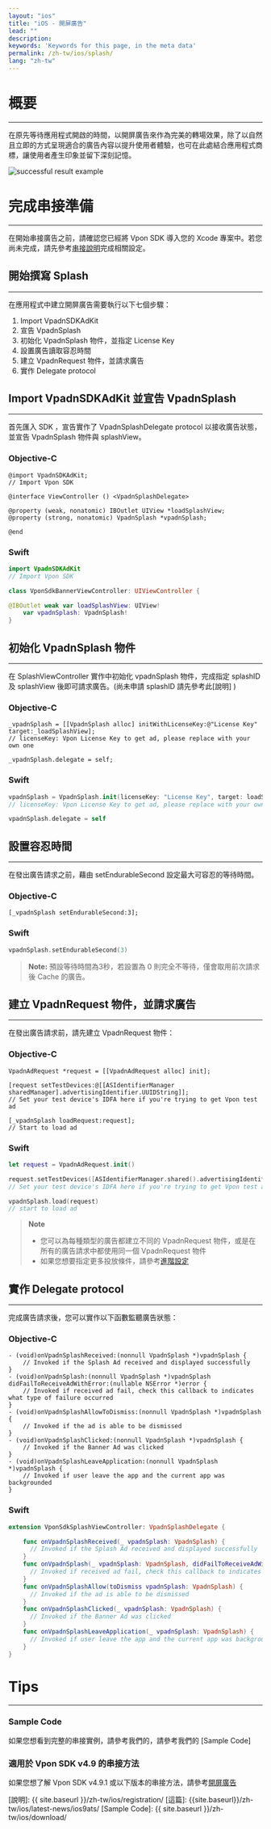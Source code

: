 ```yaml
---
layout: "ios"
title: "iOS - 開屏廣告"
lead: ""
description:
keywords: 'Keywords for this page, in the meta data'
permalink: /zh-tw/ios/splash/
lang: "zh-tw"
---
```


# 概要
--------
在原先等待應用程式開啟的時間，以開屏廣告來作為完美的轉場效果，除了以自然且立即的方式呈現適合的廣告內容以提升使用者體驗，也可在此處結合應用程式商標，讓使用者產生印象並留下深刻記憶。

<img class="width-300" src="{{site.imgurl}}/Splash_iOS.png" alt="successful result example">

# 完成串接準備
---
在開始串接廣告之前，請確認您已經將 Vpon SDK 導入您的 Xcode 專案中。若您尚未完成，請先參考[串接說明]完成相關設定。


## 開始撰寫 Splash
---
在應用程式中建立開屏廣告需要執行以下七個步驟：

1. Import VpadnSDKAdKit
2. 宣告 VpadnSplash
3. 初始化 VpadnSplash 物件，並指定 License Key
4. 設置廣告讀取容忍時間
5. 建立 VpadnRequest 物件，並請求廣告
6. 實作 Delegate protocol


## Import VpadnSDKAdKit 並宣告 VpadnSplash
--------
首先匯入 SDK ，宣告實作了 VpadnSplashDelegate protocol 以接收廣告狀態，並宣告 VpadnSplash 物件與 splashView。

### Objective-C

```objc
@import VpadnSDKAdKit;
// Import Vpon SDK

@interface ViewController () <VpadnSplashDelegate>

@property (weak, nonatomic) IBOutlet UIView *loadSplashView;
@property (strong, nonatomic) VpadnSplash *vpadnSplash;

@end
```

### Swift

```swift
import VpadnSDKAdKit
// Import Vpon SDK

class VponSdkBannerViewController: UIViewController {

@IBOutlet weak var loadSplashView: UIView!
    var vpadnSplash: VpadnSplash!
}
```

## 初始化 VpadnSplash 物件
--------
在 SplashViewController 實作中初始化 vpadnSplash 物件，完成指定 splashID 及 splashView 後即可請求廣告。(尚未申請 splashID 請先參考此[說明] )

### Objective-C

```objc
_vpadnSplash = [[VpadnSplash alloc] initWithLicenseKey:@"License Key" target:_loadSplashView];
// licenseKey: Vpon License Key to get ad, please replace with your own one

_vpadnSplash.delegate = self;
```

### Swift

```swift
vpadnSplash = VpadnSplash.init(licenseKey: "License Key", target: loadSplashView)
// licenseKey: Vpon License Key to get ad, please replace with your own one

vpadnSplash.delegate = self
```

## 設置容忍時間
---
在發出廣告請求之前，藉由 setEndurableSecond 設定最大可容忍的等待時間。

### Objective-C

```objc
[_vpadnSplash setEndurableSecond:3];
```

### Swift

```swift
vpadnSplash.setEndurableSecond(3)
```

>**Note:** 預設等待時間為3秒，若設置為 0 則完全不等待，僅會取用前次請求後 Cache 的廣告。

## 建立 VpadnRequest 物件，並請求廣告
---
在發出廣告請求前，請先建立 VpadnRequest 物件：

### Objective-C

```objc
VpadnAdRequest *request = [[VpadnAdRequest alloc] init];

[request setTestDevices:@[[ASIdentifierManager sharedManager].advertisingIdentifier.UUIDString]];
// Set your test device's IDFA here if you're trying to get Vpon test ad

[_vpadnSplash loadRequest:request];
// Start to load ad
```

### Swift

```swift
let request = VpadnAdRequest.init()

request.setTestDevices([ASIdentifierManager.shared().advertisingIdentifier.uuidString])
// Set your test device's IDFA here if you're trying to get Vpon test ad

vpadnSplash.load(request)
// start to load ad
```

>**Note**
>
>* 您可以為每種類型的廣告都建立不同的 VpadnRequest 物件，或是在所有的廣告請求中都使用同一個 VpadnRequest 物件
>* 如果您想要指定更多投放條件，請參考[進階設定](../advanced)



## 實作 Delegate protocol
---
完成廣告請求後，您可以實作以下函數監聽廣告狀態：

### Objective-C

```objc
- (void)onVpadnSplashReceived:(nonnull VpadnSplash *)vpadnSplash {
    // Invoked if the Splash Ad received and displayed successfully
}
- (void)onVpadnSplash:(nonnull VpadnSplash *)vpadnSplash didFailToReceiveAdWithError:(nullable NSError *)error {
    // Invoked if received ad fail, check this callback to indicates what type of failure occurred
}
- (void)onVpadnSplashAllowToDismiss:(nonnull VpadnSplash *)vpadnSplash {
    // Invoked if the ad is able to be dismissed
}
- (void)onVpadnSplashClicked:(nonnull VpadnSplash *)vpadnSplash {
    // Invoked if the Banner Ad was clicked
}
- (void)onVpadnSplashLeaveApplication:(nonnull VpadnSplash *)vpadnSplash {
    // Invoked if user leave the app and the current app was backgrounded
}
```

### Swift

```swift
extension VponSdkSplashViewController: VpadnSplashDelegate {

    func onVpadnSplashReceived(_ vpadnSplash: VpadnSplash) {
      // Invoked if the Splash Ad received and displayed successfully
    }
    func onVpadnSplash(_ vpadnSplash: VpadnSplash, didFailToReceiveAdWithError error: Error?) {
      // Invoked if received ad fail, check this callback to indicates what type of failure occurred
    }
    func onVpadnSplashAllow(toDismiss vpadnSplash: VpadnSplash) {
      // Invoked if the ad is able to be dismissed  
    }
    func onVpadnSplashClicked(_ vpadnSplash: VpadnSplash) {
      // Invoked if the Banner Ad was clicked
    }
    func onVpadnSplashLeaveApplication(_ vpadnSplash: VpadnSplash) {
      // Invoked if user leave the app and the current app was backgrounded
    }
}
```


# Tips
---

### Sample Code
如果您想看到完整的串接實例，請參考我們的，請參考我們的 [Sample Code]

### 適用於 Vpon SDK v4.9 的串接方法
如果您想了解 Vpon SDK v4.9.1 或以下版本的串接方法，請參考[開屏廣告](../splash-under5)


[串接說明]: ../integration-guide/
[說明]: {{ site.baseurl }}/zh-tw/ios/registration/
[這篇]: {{site.baseurl}}/zh-tw/ios/latest-news/ios9ats/
[Sample Code]: {{ site.baseurl }}/zh-tw/ios/download/

